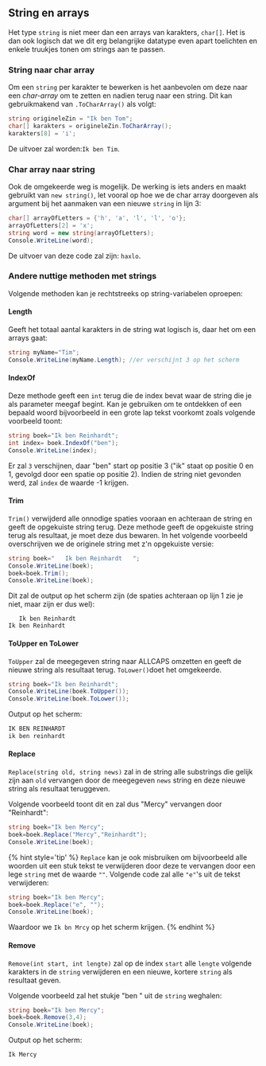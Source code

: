 ## String en arrays

Het type ``string`` is niet meer dan een arrays van karakters, ``char[]``. Het is dan ook logisch dat we dit erg belangrijke datatype even apart toelichten en enkele truukjes tonen om strings aan te passen.

### String naar char array

 Om een ``string`` per karakter te bewerken is het aanbevolen om deze naar een *char-array* om te zetten en nadien terug naar een string. Dit kan gebruikmakend van ``.ToCharArray()`` als volgt:

```csharp
string origineleZin = "Ik ben Tom";
char[] karakters = origineleZin.ToCharArray();
karakters[8] = 'i';
```

De uitvoer zal worden:``Ik ben Tim``.

### Char array naar string

Ook de omgekeerde weg is mogelijk.  De werking is iets anders en maakt gebruikt van ``new string()``, let vooral op hoe we de char array doorgeven als argument bij het aanmaken van een nieuwe ``string`` in lijn 3:

```csharp
char[] arrayOfLetters = {'h', 'a', 'l', 'l', 'o'};
arrayOfLetters[2] = 'x';
string word = new string(arrayOfLetters);
Console.WriteLine(word);
```

De uitvoer van deze code zal zijn: ``haxlo``.

### Andere nuttige methoden met strings

Volgende methoden kan je rechtstreeks op string-variabelen oproepen:

#### Length
Geeft  het totaal aantal karakters in de string wat logisch is, daar het om een arrays gaat:

```csharp
string myName="Tim";
Console.WriteLine(myName.Length); //er verschijnt 3 op het scherm
```

#### IndexOf

Deze methode geeft  een ``int`` terug die de index bevat waar de string die je als parameter meegaf begint. Kan je gebruiken om te ontdekken of een bepaald woord bijvoorbeeld in een grote lap tekst voorkomt zoals volgende voorbeeld toont:

```csharp
string boek="Ik ben Reinhardt";
int index= boek.IndexOf("ben");
Console.WriteLine(index); 
```
Er zal ``3`` verschijnen, daar "ben" start op positie 3 ("ik" staat op positie 0 en 1, gevolgd door een spatie op positie 2). Indien de string niet gevonden werd, zal ``index`` de waarde -1 krijgen.

#### Trim

``Trim()`` verwijderd alle onnodige spaties vooraan en achteraan de string en geeft de opgekuiste string terug. Deze methode geeft de opgekuiste string terug als resultaat, je moet deze dus bewaren. In het volgende voorbeeld overschrijven we de originele string met z'n opgekuiste versie:

```csharp
string boek="   Ik ben Reinhardt   ";
Console.WriteLine(boek);
boek=boek.Trim();
Console.WriteLine(boek);
```

Dit zal de output op het scherm zijn (de spaties achteraan op lijn 1 zie je niet, maar zijn er dus wel):

<!---{line-numbers:false}--->
```text
   Ik ben Reinhardt   
Ik ben Reinhardt
```

#### ToUpper en ToLower

``ToUpper`` zal de meegegeven string naar ALLCAPS omzetten en geeft de nieuwe string als resultaat terug. ``ToLower()``doet het omgekeerde.

```csharp
string boek="Ik ben Reinhardt";
Console.WriteLine(boek.ToUpper());
Console.WriteLine(boek.ToLower());
```

Output op het scherm:

<!---{line-numbers:false}--->
```csharp
IK BEN REINHARDT
ik ben reinhardt
```

#### Replace

``Replace(string old, string news)`` zal in de string alle substrings die gelijk zijn aan ``old`` vervangen door de meegegeven ``news`` string en deze nieuwe string als resultaat teruggeven. 

Volgende voorbeeld toont dit en zal dus "Mercy" vervangen door "Reinhardt":

```csharp
string boek="Ik ben Mercy";
boek=boek.Replace("Mercy","Reinhardt");
Console.WriteLine(boek);
```

{% hint style='tip' %}
``Replace`` kan je ook misbruiken om bijvoorbeeld alle woorden uit een stuk tekst te verwijderen door deze te vervangen door een lege ``string`` met de waarde ``""``. Volgende code zal alle ``"e"``'s uit de tekst verwijderen:

```csharp
string boek="Ik ben Mercy";
boek=boek.Replace("e", "");
Console.WriteLine(boek);
```

Waardoor we ``Ik bn Mrcy`` op het scherm krijgen.
{% endhint %}

#### Remove

``Remove(int start, int lengte)`` zal op de index ``start`` alle ``lengte`` volgende karakters in de ``string`` verwijderen en een nieuwe, kortere ``string`` als resultaat geven.

Volgende voorbeeld zal het stukje "ben " uit de ``string`` weghalen:

```csharp
string boek="Ik ben Mercy";
boek=boek.Remove(3,4);
Console.WriteLine(boek);
```

Output op het scherm:

<!---{line-numbers:false}--->
```csharp
Ik Mercy
```
